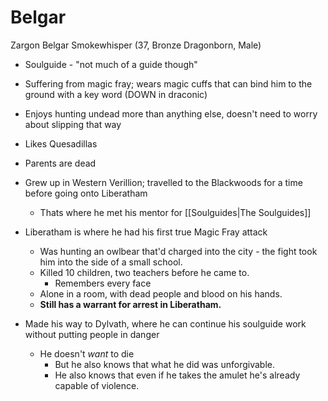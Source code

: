 # Belgar

Zargon Belgar Smokewhisper (37, Bronze Dragonborn, Male)

- Soulguide - "not much of a guide though"

- Suffering from magic fray; wears magic cuffs that can bind him to the ground with a key word (DOWN in draconic)

- Enjoys hunting undead more than anything else, doesn't need to worry about slipping that way
- Likes Quesadillas

- Parents are dead
- Grew up in Western Verillion; travelled to the Blackwoods for a time before going onto Liberatham
	- Thats where he met his mentor for [[Soulguides|The Soulguides]]
- Liberatham is where he had his first true Magic Fray attack
	- Was hunting an owlbear that'd charged into the city - the fight took him into the side of a small school.
	-  Killed 10 children, two teachers before he came to.
		- Remembers every face
	- Alone in a room, with dead people and blood on his hands.
	- **Still has a warrant for arrest in Liberatham.**
- Made his way to Dylvath, where he can continue his soulguide work without putting people in danger
	- He doesn't *want* to die
		- But he also knows that what he did was unforgivable.
		- He also knows that even if he takes the amulet he's already capable of violence.
